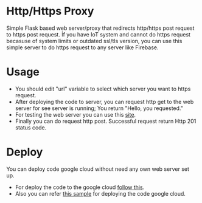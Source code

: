# Http/Https Proxy
Simple Flask based web server/proxy that redirects http/https post request to https post request. İf you have IoT system and cannot do https request becasuse of system limits or outdated ssl/tls version, you can use this simple server to do https request to any server like Firebase.
# Usage
* You should edit "url" variable to select which server you want to https request.
* After deploying the code to server, you can request http get to the web server for see server is running; You return "Hello, you requested." 
* For testing the web server you can use this [site](https://reqbin.com/).
* Finally you can do request http post. Successful request return Http 201 status code.
# Deploy
You can deploy code google cloud without need any own web server set up. 
* For deploy the code to the google cloud [follow this](https://cloud.google.com/run/docs/quickstarts).
* Also you can refer [this sample](https://github.com/GoogleCloudPlatform/python-docs-samples/tree/db182f77a0d29dd1ee6e20516d96db8b3b72684e/appengine/standard_python3/custom-server) for deploying the code google cloud.

